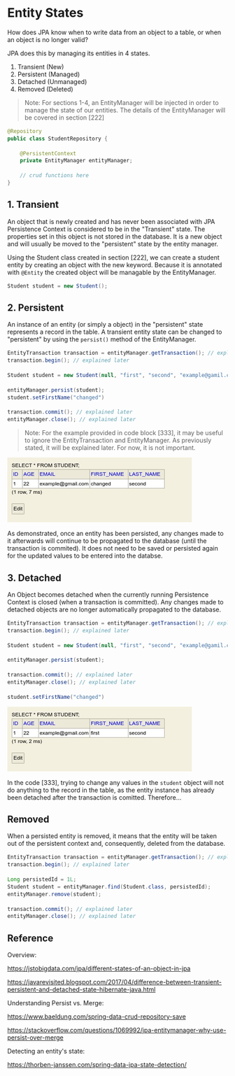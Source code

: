 # Entity States

How does JPA know when to write data from an object to a table, or when an object is no longer valid?

JPA does this by managing its entities in 4 states.

1. Transient (New)
2. Persistent (Managed)
3. Detached (Unmanaged)
4. Removed (Deleted)

<!-- >Note: For sections 1-4, we will be injecting an EntityManagerFactory from a Persistence Unit.  -->

> Note: For sections 1-4, an EntityManager will be injected in order to manage the state of our entities.
> The details of the EntityManager will be covered in section [222]

```java
@Repository
public class StudentRepository {

    @PersistentContext
    private EntityManager entityManager;

    // crud functions here
}
```

## 1. Transient

An object that is newly created and has never been associated with JPA Persistence Context is considered to be in the "Transient" state.
The properties set in this object is not stored in the database.
It is a new object and will usually be moved to the "persistent" state by the entity manager.

Using the Student class created in section [222],
we can create a student entity by creating an object with the new keyword.
Because it is annotated with `@Entity` the created object will be managable by the EntityManager.

```java
Student student = new Student();
```

## 2. Persistent

An instance of an entity (or simply a object) in the "persistent" state represents a record in the table.
A transient entity state can be changed to "persistent" by using the `persist()` method of the EntityManager.

```java
EntityTransaction transaction = entityManager.getTransaction(); // explained later
transaction.begin(); // explained later

Student student = new Student(null, "first", "second", "example@gamil.com", 22);

entityManager.persist(student);
student.setFirstName("changed")

transaction.commit(); // explained later
entityManager.close(); // explained later
```

> Note: For the example provided in code block [333], it may be useful to ignore the EntityTransaction and EntityManager. As previously stated, it will be explained later. For now, it is not important.

<img src="./images/persisted-entity.jpg"/>

As demonstrated, once an entity has been persisted,
any changes made to it afterwards will continue to be propagated to the database (until the transaction is commited).
It does not need to be saved or persisted again for the updated values to be entered into the databse.

## 3. Detached

An Object becomes detached when the currently running Persistence Context is closed (when a transaction is committed).
Any changes made to detached objects are no longer automatically propagated to the database.

```java
EntityTransaction transaction = entityManager.getTransaction(); // explained later
transaction.begin(); // explained later

Student student = new Student(null, "first", "second", "example@gamil.com", 22);

entityManager.persist(student);

transaction.commit(); // explained later
entityManager.close(); // explained later

student.setFirstName("changed")
```

<img src="./images/detached-entity.jpg"/>

In the code [333], trying to change any values in the `student` object will not do anything to the record in the table, as the entity instance has already been detached after the transaction is comitted. Therefore...

## Removed

When a persisted entity is removed, it means that the entity will be taken out of the persistent context and, consequently, deleted from the database.

```java
EntityTransaction transaction = entityManager.getTransaction(); // explained later
transaction.begin(); // explained later

Long persistedId = 1L;
Student student = entityManager.find(Student.class, persistedId);
entityManager.remove(student);

transaction.commit(); // explained later
entityManager.close(); // explained later
```

## Reference

Overview:

https://jstobigdata.com/jpa/different-states-of-an-object-in-jpa

https://javarevisited.blogspot.com/2017/04/difference-between-transient-persistent-and-detached-state-hibernate-java.html

Understanding Persist vs. Merge:

https://www.baeldung.com/spring-data-crud-repository-save

https://stackoverflow.com/questions/1069992/jpa-entitymanager-why-use-persist-over-merge

Detecting an entity's state:

https://thorben-janssen.com/spring-data-jpa-state-detection/
